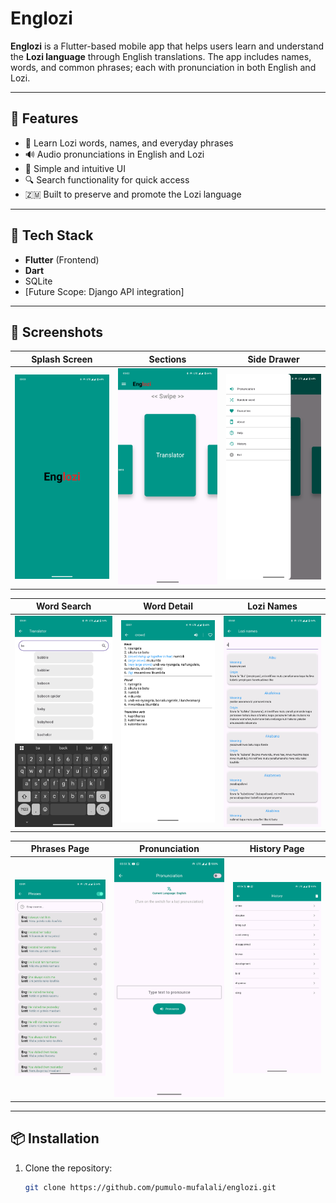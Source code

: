 # Englozi

**Englozi** is a Flutter-based mobile app that helps users learn and understand the **Lozi language** through English translations. The app includes names, words, and common phrases; each with pronunciation in both English and Lozi.

---

## 📱 Features

- 🧠 Learn Lozi words, names, and everyday phrases
- 🔊 Audio pronunciations in English and Lozi
- 🎯 Simple and intuitive UI
- 🔍 Search functionality for quick access
- 🇿🇲 Built to preserve and promote the Lozi language

---

## 🚀 Tech Stack

- **Flutter** (Frontend)
- **Dart**
- SQLite
- [Future Scope: Django API integration]

---

## 📸 Screenshots

| Splash Screen | Sections | Side Drawer |
|---------------|----------|-------------|
| ![Splash](https://github.com/pumulo-mufalali/englozi/blob/master/lib/screenshots/splash_screen.png?raw=true) | ![Sections](https://github.com/pumulo-mufalali/englozi/blob/master/lib/screenshots/the_three_sections.png?raw=true) | ![Drawer](https://github.com/pumulo-mufalali/englozi/blob/master/lib/screenshots/side_drawer.png?raw=true) |

| Word Search | Word Detail | Lozi Names |
|-------------|--------------|-------------|
| ![Search](https://github.com/pumulo-mufalali/englozi/blob/master/lib/screenshots/word_search.png?raw=true) | ![Detail](https://github.com/pumulo-mufalali/englozi/blob/master/lib/screenshots/word_details.png?raw=true) | ![Names](https://github.com/pumulo-mufalali/englozi/blob/master/lib/screenshots/lozi_names.png?raw=true) |

| Phrases Page | Pronunciation | History Page |
|--------------|---------------|--------------|
| ![Phrases](https://github.com/pumulo-mufalali/englozi/blob/master/lib/screenshots/phrases.png?raw=true) | ![Pronunciation](https://github.com/pumulo-mufalali/englozi/blob/master/lib/screenshots/pronunciation_page.png?raw=true) | ![History](https://github.com/pumulo-mufalali/englozi/blob/master/lib/screenshots/history_page.png?raw=true) |

---

## 📦 Installation

1. Clone the repository:

   ```bash
   git clone https://github.com/pumulo-mufalali/englozi.git
